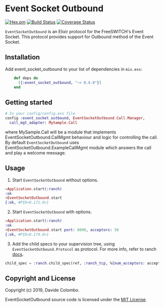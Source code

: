 # Event Socket Outbound
[![Hex.pm](https://img.shields.io/hexpm/v/event_socket_outbound.svg)](https://hex.pm/packages/event_socket_outbound)
[![Build Status](https://travis-ci.org/davec82/freeswitch-outboundsocket.png?branch=master)](https://travis-ci.org/davec82/freeswitch-outboundsocket)
[![Coverage Status](https://coveralls.io/repos/github/davec82/freeswitch-outboundsocket/badge.svg?branch=master)](https://coveralls.io/github/davec82/freeswitch-outboundsocket?branch=master)

`EventSocketOutbound` is an Elixir protocol for the FreeSWITCH's Event Socket. This protocol provides support for Outbound method of the Event Socket.

## Installation

Add event_socket_outbound to your list of dependencies in `mix.exs`:

```elixir
    def deps do
      [{:event_socket_outbound, "~> 0.4.0"}]
    end
```
## Getting started

```elixir
# In your config/config.exs file
config :event_socket_outbound, EventSocketOutbound.Call.Manager,
  call_mgt_adapter: MySample.Call
```
where MySample.Call will be a module that implements EventSocketOutbound.CallMgmt behaviour and logic for controlling the call. By default `EventSocketOutbound` uses EventSocketOutbound.ExampleCallMgmt module which answers the call and play a welcome message.

## Usage

1. Start `EventSocketOutbound` without options.
```elixir
>Application.start(:ranch)
:ok
>EventSocketOutbound.start
{:ok, #PID<0.172.0>}
```

2. Start `EventSocketOutbound` with options.
```elixir
>Application.start(:ranch)
:ok
>EventSocketOutbound.start port: 8090, acceptors: 50
{:ok, #PID<0.174.0>}
```

3. Add the child specs to your supervision tree, using `EventSocketOutbound.Protocol` as protocol. For more info, refer to ranch [docs](https://ninenines.eu/docs/en/ranch/1.7/guide/embedded/).
```elixir
child_spec = :ranch.child_spec(ref, :ranch_tcp, %{num_acceptors: acceptors, socket_opts: [{:port, port}]}, EventSocketOutbound.Protocol :ranch)
```

## Copyright and License

Copyright (c) 2019, Davide Colombo.

EventSocketOutbound source code is licensed under the [MIT License](LICENSE.md).
